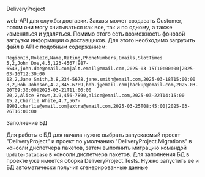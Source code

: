 DeliveryProject

web-API для службы доставки. Заказы может создавать Customer, потом они могу считываться как все, так и по одному, а также изменяться и удаляться. 
Помимо этого есть возможность фоновой загрузки информации о доставщиков. Для этого необходимо загрузить файл в API  с подобным содержанием:

```
RegionId,RoleId,Name,Rating,PhoneNumbers,Emails,SlotTimes
5,2,John Doe,4.5,123-4567|987-6543,john.doe@email.com|alt.email@email.com,2025-03-15T10:00:00|2025-03-16T12:30:00
12,2,Jane Smith,3.8,234-5678,jane.smith@email.com,2025-03-18T15:00:00
8,2,Bob Johnson,4.2,345-6789,bob.j@email.com|backup@email.com,2025-03-20T09:30:00|2025-03-21T11:00:00
20,2,Alice Brown,3.9,456-7890,alice@email.com,2025-03-22T14:15:00
15,2,Charlie White,4.7,567-8901,charlie@email.com|extra@email.com,2025-03-25T08:45:00|2025-03-26T16:00:00
```


Заполнение БД

Для работы с БД для начала нужно выбрать запускаемый проект "DeliveryProject" и проект по умолчанию "DeliveryProject.Migrations" в консоли диспетчера пакетов, затем выполнить миграцию командой `Update-Database` в консоли диспетчера пакетов. Для заполнения БД в проекте уже имеется сборка DeliveryProject.Tests. Нужно запустить ее и БД автоматически получит сгенерированные данные
